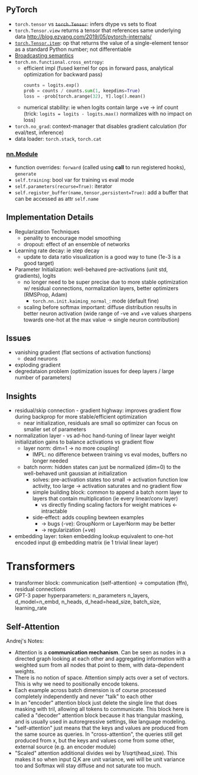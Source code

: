 ## PyTorch
* `torch.tensor` vs ~~`torch.Tensor`~~: infers dtype vs sets to float
* `torch.Tensor.view` returns a tensor that references same underlying data 
http://blog.ezyang.com/2019/05/pytorch-internals/
* [`torch.Tensor.item`](https://pytorch.org/docs/stable/generated/torch.Tensor.item.html): op that returns the value of a single-element tensor as a standard Python number; not differentiable
* [Broadcasting semantics](https://pytorch.org/docs/stable/notes/broadcasting.html)
* `torch.nn.functional.cross_entropy`: 
  - efficient impl (fused kernel for ops in forward pass, analytical optimization for backward pass)
    ```python
    counts = logits.exp()
    prob = counts / counts.sum(1, keepdims=True)
    loss = -prob[torch.arange(32), Y].log().mean()
    ```
  - numerical stability: ie when logits contain large +ve -> inf count (trick: `logits = logits - logits.max()` normalizes with no impact on loss)
* `torch.no_grad`: context-manager that disables gradient calculation (for eval/test, inference)
* data loader: `torch.stack`, `torch.cat`

### [nn.Module](https://pytorch.org/docs/stable/generated/torch.nn.Module.html)
* function overrides: `forward` (called using __call__ to run registered hooks), `generate` 
* `self.training`: bool var for training vs eval mode
* `self.parameters(recurse=True)`: iterator
* `self.register_buffer(name,tensor,persistent=True)`: add a buffer that can be accessed as attr `self.name`

## Implementation Details
* Regularization Techniques
    * penality to encourage model smoothing
    * dropout: effect of an ensemble of networks
* Learning rate decay: ie step decay
    * update to data ratio visualization is a good way to tune (1e-3 is a good target)
* Parameter Initialization: well-behaved pre-activations (unit std, gradients), logits
    * no longer need to be super precise due to more stable optimization w/ residual connections, normalization layers, better optimizers (RMSProp, Adam)
        * `torch.nn.init.kaiming_normal_`: mode (default fine)
    * scaling before softmax important: diffuse distribution results in better neuron activation (wide range of -ve and +ve values sharpens towards one-hot at the max value -> single neuron contribution)

## Issues
* vanishing gradient (flat sections of activation functions) 
    * dead neurons
* exploding gradient
* degredataion problem (optimization issues for deep layers / large number of parameters)

## Insights
* residual/skip connection - gradient highway: improves gradient flow during backprop for more stable/efficient optimization
    * near initialization, residuals are small so optimizer can focus on smaller set of parameters
* normalization layer - vs ad-hoc hand-tuning of linear layer weight initialization gains to balance activations vs gradient flow
    * layer norm: dim=1 -> no more coupling! 
        * IMPL: no difference between training vs eval modes, buffers no longer needed
    * batch norm: hidden states can just be normalized (dim=0) to the well-behaved unit gaussian at initialization
        * solves: pre-activation states too small -> activation function low activity, too large -> activation saturates and no gradient flow 
        * simple building block: common to append a batch norm layer to layers that contain multiplication (ie every linear/conv layer)
            * vs directly finding scaling factors for weight matrices <- intractable
        * side-effect: adds coupling bewteen examples 
            * -> bugs (-ve): GroupNorm or LayerNorm may be better
            * -> regularization (+ve)
* embedding layer: token embedding lookup equivalent to one-hot encoded input @ embedding matrix (ie 1 trivial linear layer)


# Transformers
* transformer block: communication (self-attention) -> computation (ffn), residual connections
* GPT-3 paper hyperparameters: n_parameters n_layers, d_model=n_embd, n_heads, d_head=head_size, batch_size, learning_rate

## Self-Attention
Andrej's Notes:
- Attention is a **communication mechanism**. Can be seen as nodes in a directed graph looking at each other and aggregating information with a weighted sum from all nodes that point to them, with data-dependent weights.
- There is no notion of space. Attention simply acts over a set of vectors. This is why we need to positionally encode tokens.
- Each example across batch dimension is of course processed completely independently and never "talk" to each other
- In an "encoder" attention block just delete the single line that does masking with tril, allowing all tokens to communicate. This block here is called a "decoder" attention block because it has triangular masking, and is usually used in autoregressive settings, like language modeling.
- "self-attention" just means that the keys and values are produced from the same source as queries. In "cross-attention", the queries still get produced from x, but the keys and values come from some other, external source (e.g. an encoder module)
- "Scaled" attention additional divides wei by 1/sqrt(head_size). This makes it so when input Q,K are unit variance, wei will be unit variance too and Softmax will stay diffuse and not saturate too much.
